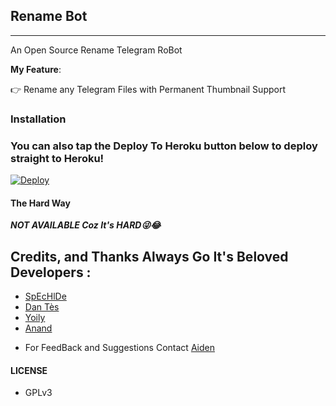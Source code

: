 ## Rename Bot 
---

An Open Source Rename Telegram RoBot

**My Feature**:

👉 Rename any Telegram Files with Permanent Thumbnail Support


### Installation


### You can also tap the Deploy To Heroku button below to deploy straight to Heroku!

[![Deploy](https://www.heroku.com/deploy/button.svg)](https://heroku.com/deploy?template=https://github.com/Jack-tg/Rename-TG-BOT)
#### The Hard Way
***NOT AVAILABLE Coz It's HARD😜😂***

## Credits, and Thanks Always Go It's Beloved Developers :

* [SpEcHlDe](https://telegram.dog/SpEcHlDe) 
* [Dan Tès](https://telegram.dog/haskell) 
* [Yoily](https://telegram.dog/YoilyL)
* [Anand](https://telegram.dog/Anandpskerala)

- For FeedBack and Suggestions Contact [Aiden](https://telegram.dog/Aid_3n)

#### LICENSE
- GPLv3

